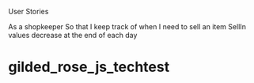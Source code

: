 User Stories

As a shopkeeper
So that I keep track of when I need to sell an item
SellIn values decrease at the end of each day
# gilded_rose_js_techtest
